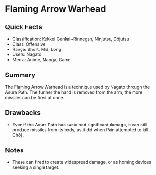 # Flaming Arrow Warhead

## Quick Facts
- Classification: Kekkei Genkai~Rinnegan, Ninjutsu, Dōjutsu
- Class: Offensive
- Range: Short, Mid, Long
- Users: Nagato
- Media: Anime, Manga, Game

## Summary
The Flaming Arrow Warhead is a technique used by Nagato through the Asura Path. The further the hand is removed from the arm, the more missiles can be fired at once.

## Drawbacks
- Even if the Asura Path has sustained significant damage, it can still produce missiles from its body, as it did when Pain attempted to kill Chōji.

## Notes
- These can fired to create widespread damage, or as homing devices seeking a single target.
